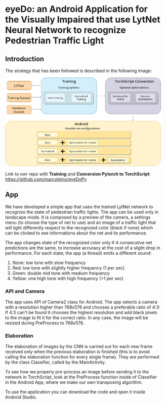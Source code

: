 # eyeDo: an Android Application for the Visually Impaired that use LytNet Neural Network to recognize Pedestrian Traffic Light

## Introduction
The strategy that has been followed is described in the following image:

![](path.png)


Link to owr repo with <b>Training</b> and <b>Conversion Pytorch to TorchScript</b>: https://github.com/marcoleino/eyeDoPy

## App

We have developed a simple app that uses the trained LytNet network to recognize the state of pedestrian traffic lights. The app can be used only in landscape mode. It is composed by a preview of the camera, a settings menu (to choose the type of net to use) and an image of a traffic light that will light differently respect to the recognized color (black if none) which can be clicked to see informations about the net and its performance.

The app changes state of the recognized color only if 4 consecutive net predictions are the same, to increase accuracy at the cost of a slight drop in performance. For each state, the app (a thread) emits a different sound:

 1. None: low tone with slow frequency
 2. Red: low tone with slightly higher frequency (1 per sec)
 3. Green: double mid tone with medium frequency
 4. Yellow: one high tone with high frequency (>1 per sec)
 
 ### API and Camera

The app uses API of Camera2 class for Android. The app selects a camera with a resolution higher than 768x576 and chooses a preferable ratio of 4:3: If 4:3 can't be found it chooses the highest resolution and add black pixels to the image to fit it for the correct ratio. In any case, the image will be resized during PreProcess to 768x576.

### Elaboration

The elaboration of images by the CNN is carried out for each new frame received only when the previous elaboration is finished (this is to avoid calling the elaboration function for every single frame). They are performed by the class Classifier, called by the MainActivity.

To see how we properly pre-process an image before sending it to the network in TorchScript, look at the PreProcess function inside of Classifier in the Android App, where we make our own transposing algorithm.

To use the application you can download the code and open it inside Android Studio.
